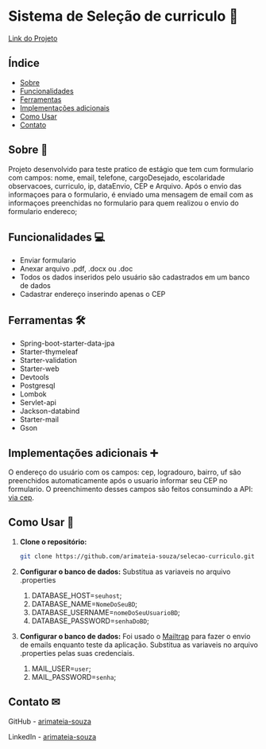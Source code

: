 # Sistema de Seleção de curriculo 📃

[Link do Projeto](https://github.com/arimateia-souza/selecao-curriculo)

## Índice

- [Sobre](#sobre-)
- [Funcionalidades](#funcionalidades-)
- [Ferramentas](#ferramentas-)
- [Implementações adicionais](#implementações-adicionais-)
- [Como Usar](#como-usar-)
- [Contato](#contato-)

## Sobre 📄

Projeto desenvolvido para teste pratico de estágio que tem cum formulario
com campos: nome, email, telefone, cargoDesejado, escolaridade
observacoes, curriculo, ip, dataEnvio, CEP e Arquivo. Após o envio das informaçoes para o
formulario, é enviado uma mensagem de email com as informaçoes preenchidas no formulario
para quem realizou o envio do formulario endereco;

## Funcionalidades 💻

- Enviar formulario
- Anexar arquivo .pdf, .docx ou .doc
- Todos os dados inseridos pelo usuário são cadastrados em um banco de dados
- Cadastrar endereço inserindo apenas o CEP


## Ferramentas 🛠

- Spring-boot-starter-data-jpa
- Starter-thymeleaf
- Starter-validation
- Starter-web
- Devtools
- Postgresql
- Lombok
- Servlet-api
- Jackson-databind
- Starter-mail
- Gson
## Implementações adicionais ➕
O endereço do usuário com os campos: cep, logradouro, bairro, uf são preenchidos automaticamente após o usuario informar seu CEP no formulario.
O preenchimento desses campos são feitos consumindo a API: [via cep](https://viacep.com.br).
## Como Usar 📘

1. **Clone o repositório:**
   ```bash
   git clone https://github.com/arimateia-souza/selecao-curriculo.git
2. **Configurar o banco de dados:** 
Substitua as variaveis no arquivo .properties
   1. DATABASE_HOST=````seuhost````;
   2. DATABASE_NAME=````NomeDoSeuBD````;
   3. DATABASE_USERNAME=````nomeDoSeuUsuarioBD````;
   4. DATABASE_PASSWORD=````senhaDoBD````;

3. **Configurar o banco de dados:**
   Foi usado o [Mailtrap](https://mailtrap.io/) para fazer o envio de emails enquanto teste da aplicação.
Substitua as variaveis no arquivo .properties pelas suas credenciais.
    1. MAIL_USER=````user````;
    2. MAIL_PASSWORD=````senha````;

## Contato ✉

GitHub - [arimateia-souza](https://github.com/arimateia-souza)

LinkedIn - [arimateia-souza](https://github.com/arimateia-souza)